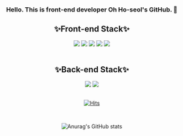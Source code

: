 <div align="center">
  
### Hello. This is front-end developer Oh Ho-seol's GitHub. 👋
 
  <div>
    <h2>✨Front-end Stack✨</h2>
    <sapn><img src="https://img.shields.io/badge/HTML5-E34F26?style=for-the-badge&logo=HTML5&logoColor=white"></sapn>
    <sapn><img src="https://img.shields.io/badge/CSS3-1572B6?style=for-the-badge&logo=CSS3&logoColor=white"></sapn>
    <sapn><img src="https://img.shields.io/badge/JavaScript-F7DF1E?style=for-the-badge&logo=JavaScript&logoColor=white"></sapn>
    <sapn><img src="https://img.shields.io/badge/React-61DAFB?style=for-the-badge&logo=React&logoColor=white"></sapn>
    <sapn><img src="https://img.shields.io/badge/Next.js-000000?style=for-the-badge&logo=Next.js&logoColor=white"></sapn>
  </div>
  <br/>
  <div>
    <h2>✨Back-end Stack✨</h2>
    <sapn><img src="https://img.shields.io/badge/Node.js-339933?style=for-the-badge&logo=Node.js&logoColor=white"></sapn>
    <sapn><img src="https://img.shields.io/badge/MongoDB-47A248?style=for-the-badge&logo=MongoDB&logoColor=white"></sapn>
  </div>
  
  <br/>
  
  [![Hits](https://hits.seeyoufarm.com/api/count/incr/badge.svg?url=https%3A%2F%2Fgithub.com%2Fdhgh9590&count_bg=%2379C83D&title_bg=%23555555&icon=&icon_color=%23E7E7E7&title=hits&edge_flat=false)](https://github.com/dhgh9590)
  
  <br/>
  
  ![Anurag's GitHub stats](https://github-readme-stats.vercel.app/api?username=dhgh9590&show_icons=true)
</div>




